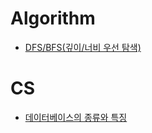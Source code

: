 # Algorithm
* [DFS/BFS(깊이/너비 우선 탐색)](https://github.com/miracle-21/TIL/blob/main/algorithm/graph.md)

# CS
* [데이터베이스의 종류와 특징](https://github.com/miracle-21/TIL/blob/main/CS/%EB%8D%B0%EC%9D%B4%ED%84%B0%EB%B2%A0%EC%9D%B4%EC%8A%A4%EC%9D%98_%EC%A2%85%EB%A5%98%EC%99%80_%ED%8A%B9%EC%A7%95.md)
